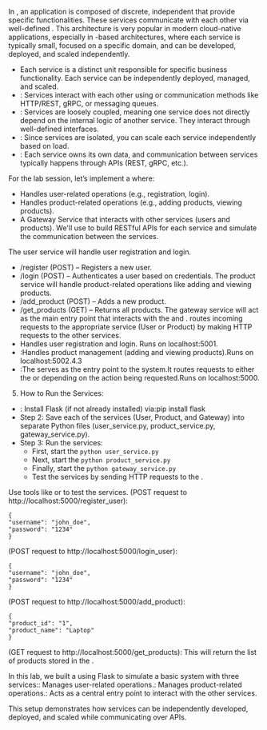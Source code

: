 In , an application is composed of discrete, independent  that provide specific functionalities. These services communicate with each other via well-defined . This architecture is very popular in modern cloud-native applications, especially in -based architectures, where each service is typically small, focused on a specific domain, and can be developed, deployed, and scaled independently.

* Each service is a distinct unit responsible for specific business functionality. Each service can be independently deployed, managed, and scaled.
* : Services interact with each other using  or  communication methods like HTTP/REST, gRPC, or messaging queues.
* : Services are loosely coupled, meaning one service does not directly depend on the internal logic of another service. They interact through well-defined interfaces.
* : Since services are isolated, you can scale each service independently based on load.
* : Each service owns its own data, and communication between services typically happens through APIs (REST, gRPC, etc.).


For the lab session, let’s implement a  where:
* Handles user-related operations (e.g., registration, login).
* Handles product-related operations (e.g., adding products, viewing products).
* A Gateway Service that interacts with other services (users and products).
We'll use  to build RESTful APIs for each service and simulate the communication between the services.


The user service will handle user registration and login.
* /register (POST) – Registers a new user.
* /login (POST) – Authenticates a user based on credentials.
The product service will handle product-related operations like adding and viewing products.
* /add_product (POST) – Adds a new product.
* /get_products (GET) – Returns all products.
The gateway service will act as the main entry point that interacts with the  and .
 routes incoming requests to the appropriate service (User or Product) by making HTTP requests to the other services.
* Handles user registration and login. 
Runs on localhost:5001.
* :Handles product management (adding and viewing products).Runs on localhost:5002.4.3 
* :The  serves as the entry point to the system.It routes requests to either the  or  depending on the action being requested.Runs on localhost:5000.

5. How to Run the Services:
* : Install Flask (if not already installed) via:pip install flask
* Step 2: Save each of the services (User, Product, and Gateway) into separate Python files (user_service.py, product_service.py, gateway_service.py).
* Step 3: Run the services:
  * First, start the `python user_service.py`
  * Next, start the `python product_service.py`
  * Finally, start the `python gateway_service.py`
  * Test the services by sending HTTP requests to the .

Use tools like  or  to test the services. (POST request to http://localhost:5000/register_user):
```
{
"username": "john_doe",
"password": "1234"
}
```
 (POST request to http://localhost:5000/login_user):
```
{
"username": "john_doe",
"password": "1234"
}
```
 (POST request to http://localhost:5000/add_product):
```
{
"product_id": "1",
"product_name": "Laptop"
}
```
 (GET request to http://localhost:5000/get_products): This will return the list of products stored in the .


In this lab, we built a  using Flask to simulate a basic system with three services:: Manages user-related operations.: Manages product-related operations.: Acts as a central entry point to interact with the other services.

This setup demonstrates how services can be independently developed, deployed, and scaled while communicating over APIs.